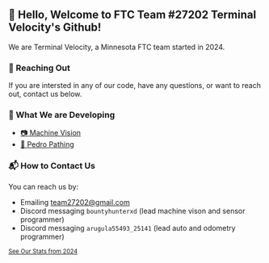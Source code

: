 ## :wave: Hello, Welcome to FTC Team #27202 Terminal Velocity's Github!
We are Terminal Velocity, a Minnesota FTC team started in 2024.

### 🌈 Reaching Out
If you are intersted in any of our code, have any questions, or want to reach out, contact us below.

### 🔬 What We are Developing
- [📷 Machine Vision](https://github.com/org-ftc-27202/decode/tree/tars)
- [🛞 Pedro Pathing](https://github.com/org-ftc-27202/decode/tree/common)

### 

### 📬 How to Contact Us
You can reach us by:
- Emailing team27202@gmail.com
- Discord messaging `bountyhunterxd` (lead machine vison and sensor programmer)
- Discord messaging `arugula55493_25141` (lead auto and odometry programmer)

<sub>[See Our Stats from 2024](https://ftcscout.org/teams/27202)</sub>
